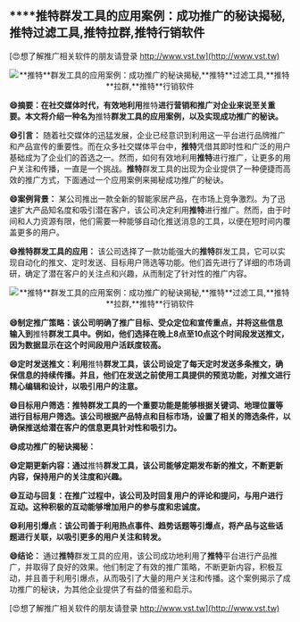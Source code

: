 ## ****推特**群发工具的应用案例：成功推广的秘诀揭秘,**推特**过滤工具,**推特**拉群,**推特**行销软件**

[😍想了解推广相关软件的朋友请登录 http://www.vst.tw](http://www.vst.tw)

 <center><img src="https://vst.tw/MP4/tuiguang/png/2.png" alt="**推特**群发工具的应用案例：成功推广的秘诀揭秘,**推特**过滤工具,**推特**拉群,**推特**行销软件"></center>

**😄摘要：在社交媒体时代，有效地利用**推特**进行营销和推广对企业来说至关重要。本文将介绍一种名为**推特**群发工具的应用案例，以及实现成功推广的秘诀。**

**😄引言：**
随着社交媒体的迅猛发展，企业已经意识到利用这一平台进行品牌推广和产品宣传的重要性。而在众多社交媒体平台中，**推特**凭借其即时性和广泛的用户基础成为了企业们的首选之一。然而，如何有效地利用**推特**进行推广，让更多的用户关注和传播，一直是一个挑战。**推特**群发工具的出现为企业提供了一种便捷而高效的推广方式，下面通过一个应用案例来揭秘成功推广的秘诀。

**😄案例背景：**
某公司推出一款全新的智能家居产品，在市场上竞争激烈。为了迅速扩大产品知名度和吸引潜在客户，该公司决定利用**推特**进行推广。然而，由于时间和人力资源有限，他们需要一种能够自动化推送消息的工具，以便在短时间内覆盖更多的用户。

**😄**推特**群发工具的应用：**
该公司选择了一款功能强大的**推特**群发工具，它可以实现自动化的推文、定时发送、目标用户筛选等功能。他们首先进行了详细的市场调研，确定了潜在客户的关注点和兴趣，从而制定了针对性的推广内容。

 <center><img src="https://vst.tw/MP4/tuiguang/png/0.png" alt="**推特**群发工具的应用案例：成功推广的秘诀揭秘,**推特**过滤工具,**推特**拉群,**推特**行销软件"></center>

**😄制定推广策略：该公司明确了推广目标、受众定位和宣传重点，并将这些信息输入到**推特**群发工具中。例如，他们选择在晚上8点至10点这个时间段发送推文，因为数据显示在这个时间段用户活跃度较高。**

**😄定时发送推文：利用**推特**群发工具，该公司设定了每天定时发送多条推文，确保信息的持续传播。并且，他们在发送之前使用工具提供的预览功能，对推文进行精心编辑和设计，以吸引用户的注意。**

**😄目标用户筛选：**推特**群发工具的一个重要功能是能够根据关键词、地理位置等进行目标用户筛选。该公司根据产品特点和目标市场，设置了相关的筛选条件，以确保推送给潜在客户的信息更具针对性和吸引力。**

**😄成功推广的秘诀揭秘：**

**😄定期更新内容：通过**推特**群发工具，该公司能够定期发布新的推文，不断更新内容，保持用户的关注度和兴趣。**

**😄互动与回复：在推广过程中，该公司及时回复用户的评论和提问，与用户进行互动。这种积极的互动能够增加用户的参与度和忠诚度。**

**😄利用引爆点：该公司善于利用热点事件、趋势话题等引爆点，将产品与这些话题进行关联，以吸引更多的用户关注和转发。**

**😄结论：**
通过**推特**群发工具的应用，该公司成功地利用了**推特**平台进行产品推广，并取得了良好的效果。他们制定了有效的推广策略，不断更新内容，积极互动，并且善于利用引爆点，从而吸引了大量的用户关注和传播。这个案例揭示了成功推广的秘诀，为其他企业提供了有益的借鉴和启示。

[😍想了解推广相关软件的朋友请登录 http://www.vst.tw](http://www.vst.tw)



